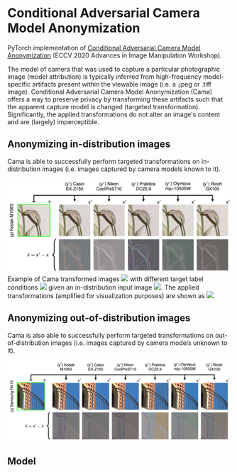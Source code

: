 # Conditional Adversarial Camera Model Anonymization

PyTorch implementation of [Conditional Adversarial Camera Model Anonymization](https://arxiv.org/abs/2002.07798) (ECCV 2020 Advances in Image Manipulation Workshop).

The model of camera that was used to capture a particular photographic image (model attribution) is typically inferred from high-frequency model-specific artifacts present within the viewable image (i.e. a .jpeg or .tiff image). Conditional Adversarial Camera Model Anonymization (Cama) offers a way to preserve privacy by transforming these artifacts such that the apparent capture model is changed (targeted transformation). Significantly, the applied transformations do not alter an image's content and are (largely) imperceptible.

## Anonymizing in-distribution images
Cama is able to successfully perform targeted transformations on in-distribution images (i.e. images captured by camera models known to it).

![inDist-example](images/flower.png)
Example of Cama transformed images <img src="https://render.githubusercontent.com/render/math?math=x^\prime"> with different target label conditions <img src="https://render.githubusercontent.com/render/math?math=y^\prime"> given an in-distribution input image <img src="https://render.githubusercontent.com/render/math?math=x">. The applied transformations (amplified for visualization purposes) are shown as <img src="https://render.githubusercontent.com/render/math?math=\delta">


## Anonymizing out-of-distribution images
Cama is also able to successfully perform targeted transformations on out-of-distribution images (i.e. images captured by camera models unknown to it).

![outDist-example](images/building.png)

## Model
